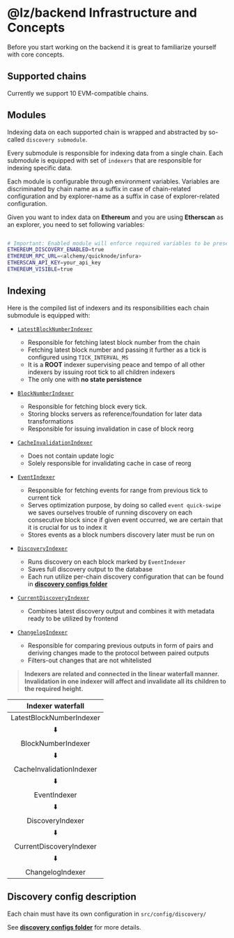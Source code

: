# @lz/backend Infrastructure and Concepts

Before you start working on the backend it is great to familiarize yourself with core concepts.

## Supported chains

Currently we support 10 EVM-compatible chains.

## Modules

Indexing data on each supported chain is wrapped and abstracted by so-called `discovery submodule`.

Every submodule is responsible for indexing data from a single chain.
Each submodule is equipped with set of `indexers` that are responsible for indexing specific data.

Each module is configurable through environment variables.
Variables are discriminated by chain name as a suffix in case of chain-related configuration and by explorer-name as a suffix in case of explorer-related configuration.

Given you want to index data on **Ethereum** and you are using **Etherscan** as an explorer, you need to set following variables:

```bash

# Important: Enabled module will enforce required variables to be present
ETHEREUM_DISCOVERY_ENABLED=true
ETHEREUM_RPC_URL=<alchemy/quicknode/infura>
ETHERSCAN_API_KEY=your_api_key
ETHEREUM_VISIBLE=true
```

## Indexing

Here is the compiled list of indexers and its responsibilities each chain submodule is equipped with:

- [`LatestBlockNumberIndexer`](src/indexers/LatestBlockNumberIndexer.ts)

  - Responsible for fetching latest block number from the chain
  - Fetching latest block number and passing it further as a tick is configured using `TICK_INTERVAL_MS`
  - It is a **ROOT** indexer supervising peace and tempo of all other indexers by issuing root tick to all children indexers
  - The only one with **no state persistence**

- [`BlockNumberIndexer`](src/indexers/BlockNumberIndexer.ts)
  - Responsible for fetching block every tick.
  - Storing blocks servers as reference/foundation for later data transformations
  - Responsible for issuing invalidation in case of block reorg
- [`CacheInvalidationIndexer`](src/indexers/CacheInvalidationIndexer.ts)

  - Does not contain update logic
  - Solely responsible for invalidating cache in case of reorg

- [`EventIndexer`](src/indexers/EventIndexer.ts)
  - Responsible for fetching events for range from previous tick to current tick
  - Serves optimization purpose, by doing so called `event quick-swipe` we saves ourselves trouble of running discovery on each consecutive block since if given event occurred, we are certain that it is crucial for us to index it
  - Stores events as a block numbers discovery later must be run on
- [`DiscoveryIndexer`](src/indexers/DiscoveryIndexer.ts)
  - Runs discovery on each block marked by `EventIndexer`
  - Saves full discovery output to the database
  - Each run utilize per-chain discovery configuration that can be found in [**discovery configs folder**](src/config/discovery/)
- [`CurrentDiscoveryIndexer`](src/indexers//CurrentDiscoveryIndexer.ts)
  - Combines latest discovery output and combines it with metadata ready to be utilized by frontend
- [`ChangelogIndexer`](src/indexers/ChangelogIndexer.ts)
  - Responsible for comparing previous outputs in form of pairs and deriving changes made to the protocol between paired outputs
  - Filters-out changes that are not whitelisted

> **Indexers are related and connected in the linear waterfall manner.** **Invalidation in one indexer will affect and invalidate all its children to the required height.**

|    Indexer waterfall     |
| :----------------------: |
| LatestBlockNumberIndexer |
|            ⬇️            |
|    BlockNumberIndexer    |
|            ⬇️            |
| CacheInvalidationIndexer |
|            ⬇️            |
|       EventIndexer       |
|            ⬇️            |
|     DiscoveryIndexer     |
|            ⬇️            |
| CurrentDiscoveryIndexer  |
|            ⬇️            |
|     ChangelogIndexer     |

## Discovery config description

Each chain must have its own configuration in `src/config/discovery/`

See [**discovery configs folder**](src/config/discovery/) for more details.
